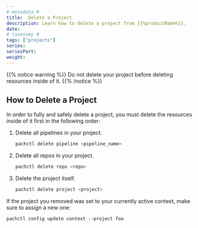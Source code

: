 ```yaml
---
# metadata #
title:  Delete a Project
description: Learn how to delete a project from {{%productName%}}.
date:
# taxonomy #
tags: ["projects"]
series:
seriesPart:
weight: 
---
```


{{% notice warning %}}
Do not delete your project before deleting resources inside of it.
{{% /notice %}}

## How to Delete a Project

In order to fully and safely delete a project, you must delete the resources inside of it first in the following order: 

1. Delete all pipelines in your project.
   ```s
   pachctl delete pipeline <pipeline_name>
   ```
2. Delete all repos in your project.
   ```s
   pachctl delete repo <repo> 
   ```
3. Delete the project itself.
   ```s
   pachctl delete project <project>
   ```

If the project you removed was set to your currently active context, make sure to assign a new one:

```
pachctl config update context --project foo
```